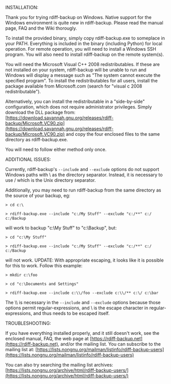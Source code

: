 INSTALLATION:

Thank you for trying rdiff-backup on Windows. Native support for the Windows
environment is quite new in rdiff-backup. Please read the manual page, FAQ and
the Wiki thorougly.

To install the provided binary, simply copy rdiff-backup.exe to someplace in
your PATH. Everything is included in the binary (including Python) for local
operation. For remote operation, you will need to install a Windows SSH
program. You will also need to install rdiff-backup on the remote system(s).

You will need the Microsoft Visual C++ 2008 redistributables. If these are
not installed on your system, rdiff-backup will be unable to run and Windows
will display a message such as "The system cannot execute the specified
program". To install the redistributables for all users, install the package
available from Microsoft.com (search for "visual c 2008 redistributable").

Alternatively, you can install the redistributable in a "side-by-side"
configuration, which does not require administrator privileges. Simply
download the DLL package from:
[https://download.savannah.gnu.org/releases/rdiff-backup/Microsoft.VC90.zip](https://download.savannah.gnu.org/releases/rdiff-backup/Microsoft.VC90.zip)
and copy the four enclosed files to the same directory as rdiff-backup.exe.

You will need to follow either method only once.


ADDITIONAL ISSUES:

Currently, rdiff-backup's `--include` and `--exclude` options do not support
Windows paths with \\ as the directory separator. Instead, it is necessary to
use / which is the Unix directory separator.

Additionally, you may need to run rdiff-backup from the same directory as the
source of your backup, eg:

`> cd c:\`

`> rdiff-backup.exe --include "c:/My Stuff" --exclude "c:/**" c:/ c:/Backup`

will work to backup "c:\\My Stuff" to "c:\\Backup", but:

`> cd "c:\My Stuff"`

`> rdiff-backup.exe --include "c:/My Stuff" --exclude "c:/**" c:/ c:/Backup`

will not work. UPDATE: With appropriate escaping, it looks like it is
possible for this to work. Follow this example:

`> mkdir c:\foo`

`> cd "c:\Documents and Settings"`

`> rdiff-backup.exe --include c:\\/foo --exclude c:\\/** c:\/ c:\bar`

The \\\\ is necessary in the `--include` and `--exclude` options because those
options permit regular-expressions, and \\ is the escape character in
regular-expressions, and thus needs to be escaped itself.


TROUBLESHOOTING:

If you have everything installed properly, and it still doesn't work,
see the enclosed manual, FAQ, the web page at [https://rdiff-backup.net](https://rdiff-backup.net),
and/or the mailing list. You can subscribe to the mailing list at:
[https://lists.nongnu.org/mailman/listinfo/rdiff-backup-users](https://lists.nongnu.org/mailman/listinfo/rdiff-backup-users)

You can also try searching the mailing list archives:
[https://lists.nongnu.org/archive/html/rdiff-backup-users/](https://lists.nongnu.org/archive/html/rdiff-backup-users/)
